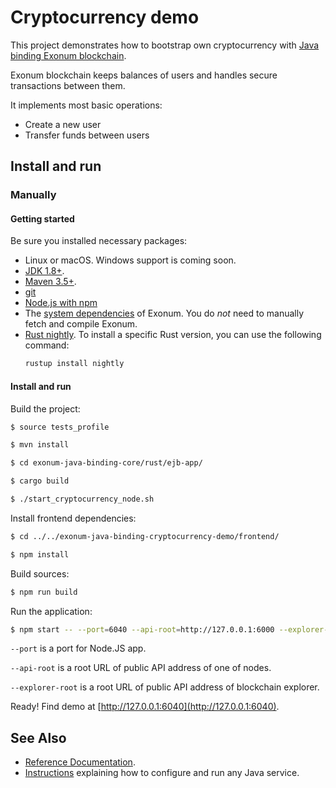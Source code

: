 # Cryptocurrency demo

This project demonstrates how to bootstrap own cryptocurrency
with [Java binding Exonum blockchain](https://github.com/exonum/exonum).

Exonum blockchain keeps balances of users and handles secure
transactions between them.

It implements most basic operations:

- Create a new user
- Transfer funds between users

## Install and run

### Manually

#### Getting started

Be sure you installed necessary packages:
- Linux or macOS. Windows support is coming soon.
- [JDK 1.8+](http://jdk.java.net/10/).
- [Maven 3.5+](https://maven.apache.org/download.cgi).
- [git](https://git-scm.com/downloads)
- [Node.js with npm](https://nodejs.org/en/download/)
- The [system dependencies](https://exonum.com/doc/version/latest/get-started/install/) of Exonum. You do _not_ need to manually fetch and compile Exonum.
- [Rust nightly](https://rustup.rs/). To install a specific Rust version, you can use the following command:
  ```bash
  rustup install nightly
  ```

#### Install and run

Build the project:

```sh
$ source tests_profile

$ mvn install

$ cd exonum-java-binding-core/rust/ejb-app/

$ cargo build

$ ./start_cryptocurrency_node.sh
```

<!-- markdownlint-enable MD013 -->

Install frontend dependencies:

```sh
$ cd ../../exonum-java-binding-cryptocurrency-demo/frontend/

$ npm install
```

Build sources:

```sh
$ npm run build
```

Run the application:

```sh
$ npm start -- --port=6040 --api-root=http://127.0.0.1:6000 --explorer-root=http://127.0.0.1:3000
```

`--port` is a port for Node.JS app.

`--api-root` is a root URL of public API address of one of nodes.

`--explorer-root` is a root URL of public API address of blockchain explorer.

Ready! Find demo at [http://127.0.0.1:6040](http://127.0.0.1:6040).

## See Also
- [Reference Documentation](https://exonum.com/doc/version/latest/get-started/java-binding).
- [Instructions][app-tutorial] explaining how to configure and run any Java service.

[app-tutorial]: https://github.com/exonum/exonum-java-binding/blob/master/exonum-java-binding-core/rust/ejb-app/TUTORIAL.md
